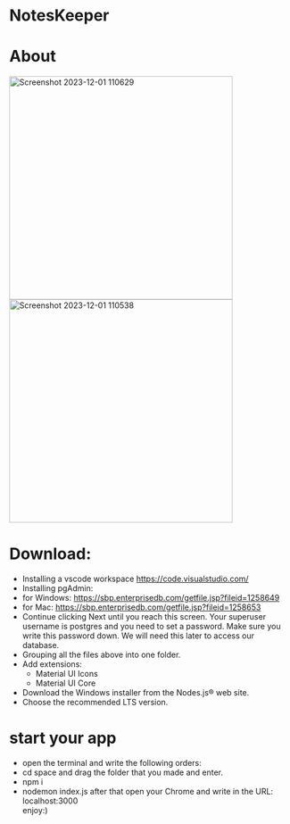 # NotesKeeper

# About
<img width="400" alt="Screenshot 2023-12-01 110629" src="https://github.com/EliyaRabia/NotesKeeper/assets/87569799/403f196c-963a-4c7e-8684-6acb35483149">
<img width="400" alt="Screenshot 2023-12-01 110538" src="https://github.com/EliyaRabia/NotesKeeper/assets/87569799/d8ea1098-afd8-4db5-8240-49960f103549">



# Download:
- Installing a vscode workspace https://code.visualstudio.com/
- Installing pgAdmin:
- for Windows: https://sbp.enterprisedb.com/getfile.jsp?fileid=1258649
- for Mac: https://sbp.enterprisedb.com/getfile.jsp?fileid=1258653
- Continue clicking Next until you reach this screen. Your superuser username is postgres and you need to set a password.
  Make sure you write this password down. We will need this later to access our database.
- Grouping all the files above into one folder.
- Add extensions:
    - Material UI Icons
    - Material UI Core
- Download the Windows installer from the Nodes.js® web site.
- Choose the recommended LTS version. 

# start your app
- open the terminal and write the following orders:
- cd space and drag the folder that you made and enter.
- npm i 
- nodemon index.js
  after that open your Chrome and write in the URL: localhost:3000 <br/>
  enjoy:)
